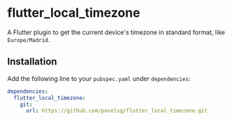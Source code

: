 # flutter_local_timezone

A Flutter plugin to get the current device's timezone in standard format, like `Europe/Madrid`.

## Installation

Add the following line to your `pubspec.yaml` under `dependencies`:

```yaml
dependencies:
  flutter_local_timezone:
    git:
      url: https://github.com/pavelsg/flutter_local_timezone.git
